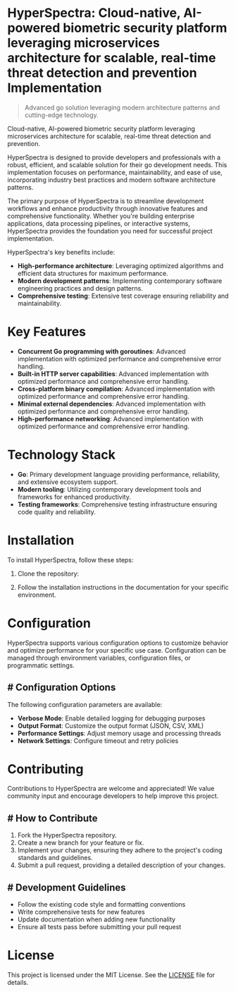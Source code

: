 <!-- fallback_HyperSpectra_20250802085643_72598 -->

# HyperSpectra: Cloud-native, AI-powered biometric security platform leveraging microservices architecture for scalable, real-time threat detection and prevention Implementation
> Advanced go solution leveraging modern architecture patterns and cutting-edge technology.

Cloud-native, AI-powered biometric security platform leveraging microservices architecture for scalable, real-time threat detection and prevention.

HyperSpectra is designed to provide developers and professionals with a robust, efficient, and scalable solution for their go development needs. This implementation focuses on performance, maintainability, and ease of use, incorporating industry best practices and modern software architecture patterns.

The primary purpose of HyperSpectra is to streamline development workflows and enhance productivity through innovative features and comprehensive functionality. Whether you're building enterprise applications, data processing pipelines, or interactive systems, HyperSpectra provides the foundation you need for successful project implementation.

HyperSpectra's key benefits include:

* **High-performance architecture**: Leveraging optimized algorithms and efficient data structures for maximum performance.
* **Modern development patterns**: Implementing contemporary software engineering practices and design patterns.
* **Comprehensive testing**: Extensive test coverage ensuring reliability and maintainability.

# Key Features

* **Concurrent Go programming with goroutines**: Advanced implementation with optimized performance and comprehensive error handling.
* **Built-in HTTP server capabilities**: Advanced implementation with optimized performance and comprehensive error handling.
* **Cross-platform binary compilation**: Advanced implementation with optimized performance and comprehensive error handling.
* **Minimal external dependencies**: Advanced implementation with optimized performance and comprehensive error handling.
* **High-performance networking**: Advanced implementation with optimized performance and comprehensive error handling.

# Technology Stack

* **Go**: Primary development language providing performance, reliability, and extensive ecosystem support.
* **Modern tooling**: Utilizing contemporary development tools and frameworks for enhanced productivity.
* **Testing frameworks**: Comprehensive testing infrastructure ensuring code quality and reliability.

# Installation

To install HyperSpectra, follow these steps:

1. Clone the repository:


2. Follow the installation instructions in the documentation for your specific environment.

# Configuration

HyperSpectra supports various configuration options to customize behavior and optimize performance for your specific use case. Configuration can be managed through environment variables, configuration files, or programmatic settings.

## # Configuration Options

The following configuration parameters are available:

* **Verbose Mode**: Enable detailed logging for debugging purposes
* **Output Format**: Customize the output format (JSON, CSV, XML)
* **Performance Settings**: Adjust memory usage and processing threads
* **Network Settings**: Configure timeout and retry policies

# Contributing

Contributions to HyperSpectra are welcome and appreciated! We value community input and encourage developers to help improve this project.

## # How to Contribute

1. Fork the HyperSpectra repository.
2. Create a new branch for your feature or fix.
3. Implement your changes, ensuring they adhere to the project's coding standards and guidelines.
4. Submit a pull request, providing a detailed description of your changes.

## # Development Guidelines

* Follow the existing code style and formatting conventions
* Write comprehensive tests for new features
* Update documentation when adding new functionality
* Ensure all tests pass before submitting your pull request

# License

This project is licensed under the MIT License. See the [LICENSE](https://github.com/Muramatsuu/HyperSpectra/blob/main/LICENSE) file for details.
